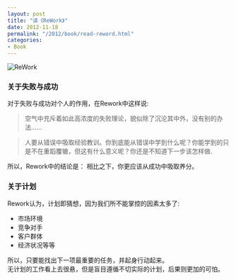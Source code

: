 ```yaml
---
layout: post
title: "读《ReWork》"
date: 2012-11-18 
permalink: "/2012/book/read-reword.html"
categories:
- Book
---
```


![ReWork](http://img3.douban.com/lpic/s4502451.jpg)

### 关于失败与成功
对于失败与成功对个人的作用，在Rework中这样说:
>空气中充斥着如此高浓度的失败理论，貌似除了沉沦其中外，没有别的办法……  

>人要从错误中吸取经验教训。你到底能从错误中学到什么呢？你能学到的只是不在重蹈覆辙，但这有什么意义呢？你还是不知道下一步该怎样做.

所以，Rework中的结论是： 相比之下，你更应该从成功中吸取养分。 
  
  

### 关于计划
Rework认为，计划即猜想，因为我们所不能掌控的因素太多了:

- 市场环境
- 竞争对手
- 客户群体
- 经济状况等等

所以，只要能找出下一项最重要的任务，并起身行动起来。  
无计划的工作看上去很悬，但是盲目遵循不切实际的计划，后果则更加的可怕。